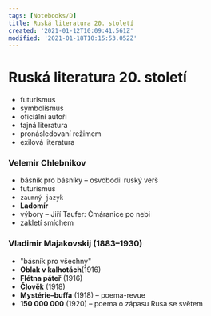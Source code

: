 ```yaml
---
tags: [Notebooks/D]
title: Ruská literatura 20. století
created: '2021-01-12T10:09:41.561Z'
modified: '2021-01-18T10:15:53.052Z'
---
```


# Ruská literatura 20. století
- futurismus
- symbolismus
- oficiální autoři
- tajná literatura
- pronásledovaní režimem
- exilová literatura

### Velemir Chlebnikov
- básník pro básníky – osvobodil ruský verš
- futurismus
- `zaumný jazyk`
- __Ladomír__
- výbory – Jiří Taufer: Čmáranice po nebi
- zakletí smíchem

### Vladimir Majakovskij (1883–1930)
- "básník pro všechny"
- __Oblak v kalhotách__(1916)
- __Flétna páteř__ (1916)
- __Člověk__ (1918)
- __Mystérie–buffa__ (1918) – poema-revue
- __150 000 000__ (1920) – poema o zápasu Rusa se světem


